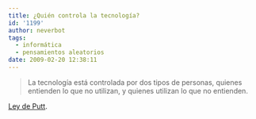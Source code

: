 ```yaml
---
title: ¿Quién controla la tecnología?
id: '1199'
author: neverbot
tags:
  - informática
  - pensamientos aleatorios
date: 2009-02-20 12:38:11
---
```


> La tecnología está controlada por dos tipos de personas, quienes entienden lo que no utilizan, y quienes utilizan lo que no entienden.

[Ley de Putt](http://en.wikipedia.org/wiki/Archibald_Putt).
